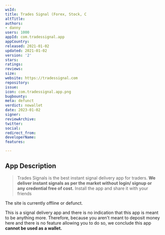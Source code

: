 ```yaml
---
wsId: 
title: Trades Signal (Forex, Stock, C
altTitle: 
authors:
- danny
users: 1000
appId: com.tradessignal.app
appCountry: 
released: 2021-01-02
updated: 2021-01-02
version: '2'
stars: 
ratings: 
reviews: 
size: 
website: https://tradessignal.com
repository: 
issue: 
icon: com.tradessignal.app.png
bugbounty: 
meta: defunct
verdict: nowallet
date: 2023-01-02
signer: 
reviewArchive: 
twitter: 
social: 
redirect_from: 
developerName: 
features: 

---
```


## App Description

> Trades Signals is the best instant signal delivery app for traders. **We deliver instant signals as per the market without login/ signup or any credential free of cost.** Install the app and share it with your friends

The site is currently offline or defunct.

This is a signal delivery app and there is no indication that this app is meant to be anything more. Therefore, because you aren't meant to deposit money here and there is no feature allowing you to do so, we conclude this app **cannot be used as a wallet.**